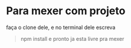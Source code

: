 # Para mexer com projeto

faça o clone dele, e no terminal dele escreva

> npm install
e pronto ja esta livre pra mexer
